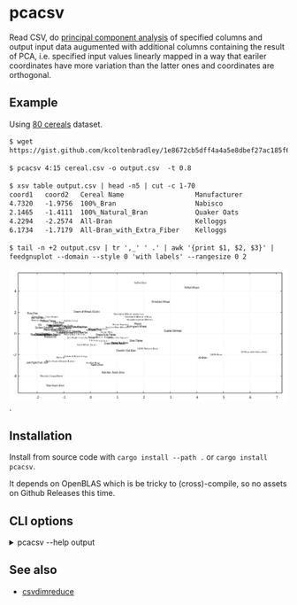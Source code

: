 # pcacsv

Read CSV, do [principal component analysis](https://en.wikipedia.org/wiki/Principal_component_analysis) of specified columns and output input data augumented with additional columns containing the result of PCA, i.e. specified input values linearly mapped in a way that eariler coordinates have more variation than the latter ones and coordinates are orthogonal.

## Example

Using [80 cereals](https://www.kaggle.com/datasets/crawford/80-cereals/) dataset.

```
$ wget https://gist.github.com/kcoltenbradley/1e8672cb5dff4a4a5e8dbef27ac185f6/raw/9a311a88d5aabdfddd4c9f0d1316612ec33d3d5e/cereal.csv

$ pcacsv 4:15 cereal.csv -o output.csv  -t 0.8

$ xsv table output.csv | head -n5 | cut -c 1-70
coord1   coord2   Cereal Name                  Manufacturer
4.7320   -1.9756  100%_Bran                    Nabisco
2.1465   -1.4111  100%_Natural_Bran            Quaker Oats
4.2294   -2.2574  All-Bran                     Kelloggs
6.1734   -1.7179  All-Bran_with_Extra_Fiber    Kelloggs

$ tail -n +2 output.csv | tr ',_' ' .' | awk '{print $1, $2, $3}' | feedgnuplot --domain --style 0 'with labels' --rangesize 0 2
```

![Visualisation of dimreduced cereal.csv](cereal.png).


## Installation

Install from source code with `cargo install --path .`  or `cargo install pcacsv`.

It depends on OpenBLAS which is be tricky to (cross)-compile, so no assets on Github Releases this time.

## CLI options

<details><summary> pcacsv --help output</summary>

```
Usage: pcacsv [OPTIONS]

Positional arguments:
  columns                    List of columns to use as coordinates. First column is number 1. Parsing support ranges with steps like 3,4,10:5:100.
  input_path                 Input CSV file

Optional arguments:
  -o, --output OUTPUT        Save file there instead of stdout
  -n, --no-header            First line of the CSV is not headers
  -N, --no-output-header     Do not output CSV header even though input has headers
  -d, --delimiter DELIMITER  Field delimiter in CSV files. Comma by default.
  -r, --record-delimiter RECORD-DELIMITER
                             Override line delimiter in CSV files.
  -t, --tolerance TOLERANCE  Tolerance for excluding low variance components. If not specified, all components are kept.
  -h, --help

```
</details>


## See also

* [csvdimreduce](https://github.com/vi/csvdimreduce/)
